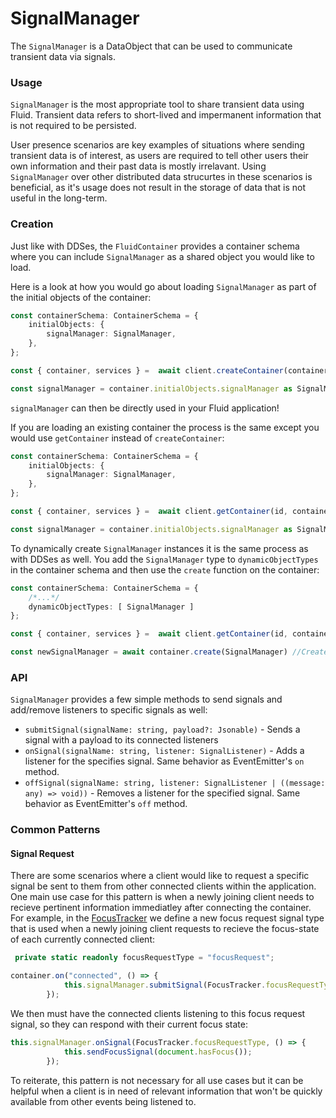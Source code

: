 # SignalManager
The `SignalManager` is a DataObject that can be used to communicate transient data via signals.

### Usage
`SignalManager` is the most appropriate tool to share transient data using Fluid.  Transient data refers to short-lived and impermanent information that is not required to be persisted.

User presence scenarios are key examples of situations where sending transient data is of interest, as users are required to tell other users their own information and their past data is mostly irrelavant. Using `SignalManager` over other distributed data strucurtes in these scenarios is beneficial, as it's usage does not result in the storage of data that is not useful in the long-term.


### Creation
Just like with DDSes, the `FluidContainer` provides a container schema where you can include `SignalManager` as a shared object you would like to load.

Here is a look at how you would go about loading `SignalManager` as part of the initial objects of the container:

```typescript
const containerSchema: ContainerSchema = {
    initialObjects: {
        signalManager: SignalManager,
    },
};

const { container, services } =  await client.createContainer(containerSchema);

const signalManager = container.initialObjects.signalManager as SignalManager
```

`signalManager` can then be directly used in your Fluid application!

If you are loading an existing container the process is the same except you would use `getContainer` instead of `createContainer`:

```typescript
const containerSchema: ContainerSchema = {
    initialObjects: {
        signalManager: SignalManager,
    },
};

const { container, services } =  await client.getContainer(id, containerSchema);

const signalManager = container.initialObjects.signalManager as SignalManager
```


To dynamically create `SignalManager` instances it is the same process as with DDSes as well. You add the `SignalManager` type to `dynamicObjectTypes` in the container schema and then use the `create` function on the container:

```typescript
const containerSchema: ContainerSchema = {
    /*...*/
    dynamicObjectTypes: [ SignalManager ]
};

const { container, services } =  await client.getContainer(id, containerSchema);

const newSignalManager = await container.create(SignalManager) //Creates a new SignalManager instance
```



### API
`SignalManager` provides a few simple methods to send signals and add/remove listeners to specific signals as well:
- `submitSignal(signalName: string, payload?: Jsonable)` - Sends a signal with a payload to its connected listeners
- `onSignal(signalName: string, listener: SignalListener)` - Adds a listener for the specifies signal. Same behavior as EventEmitter's `on` method.
- `offSignal(signalName: string, listener: SignalListener | ((message: any) => void))` - Removes a listener for the specified signal. Same behavior as EventEmitter's `off` method.




### Common Patterns
#### Signal Request
There are some scenarios where a client would like to request a specific signal be sent to them from other connected clients within the application. One main use case for this pattern is when a newly joining client needs to recieve pertinent information immediatley after connecting the container. For example, in the [FocusTracker](https://github.com/microsoft/FluidFramework/tree/main/examples/data-objects/focus-tracker) we define a new focus request signal type that is used when a newly joining client requests to recieve the focus-state of each currently connected client:

```typescript
 private static readonly focusRequestType = "focusRequest";
```

```typescript
container.on("connected", () => {
            this.signalManager.submitSignal(FocusTracker.focusRequestType);
        });
```

We then must have the connected clients listening to this focus request signal, so they can respond with their current focus state:

```typescript
this.signalManager.onSignal(FocusTracker.focusRequestType, () => {
            this.sendFocusSignal(document.hasFocus());
        });
```
To reiterate, this pattern is not necessary for all use cases but it can be helpful when a client is in need of relevant information that won't be quickly available from other events being listened to.
